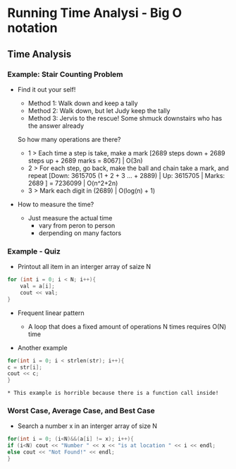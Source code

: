 # Running Time Analysi - Big O notation

## Time Analysis

### Example: Stair Counting Problem
* Find it out your self!
    * Method 1: Walk down and keep a tally
    * Method 2: Walk down, but let Judy keep the tally
    * Method 3: Jervis to the rescue! Some shmuck downstairs who has the answer already

    So how many operations are there?
    * 1 > Each time a step is take, make a mark [2689 steps down + 2689 steps up + 2689 marks = 8067]  | O(3n)
    * 2 > For each step, go back, make the ball and chain take a mark, and repeat [Down: 3615705 (1 + 2 + 3 ... + 2889) | Up: 3615705 | Marks: 2689 ] = 7236099 | O(n^2+2n)
    * 3 > Mark each digit in (2689) | O(log(n) + 1)

* How to measure the time?
    * Just measure the actual time
        * vary from peron to person
        * derpending on many factors

### Example - Quiz
* Printout all item in an interger array of saize N

```c++
for (int i = 0; i < N; i++){
    val = a[i];
    cout << val;
}
```

* Frequent linear pattern
    * A loop that does a fixed amount of operations N times requires O(N) time

* Another example
```c++
for(int i = 0; i < strlen(str); i++){
c = str[i];
cout << c;
}
```
    * This example is horrible because there is a function call inside!    
    

### Worst Case, Average Case, and Best Case
* Search a number x in an interger array of size N
```c++
for(int i = 0; (i<N)&&(a[i] != x); i++){
if (i<N) cout << "Number " << x << "is at location " << i << endl;
else cout << "Not Found!" << endl;
}
```

